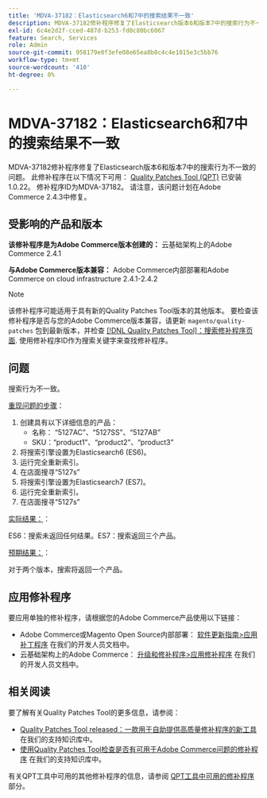 ```yaml
---
title: 'MDVA-37182：Elasticsearch6和7中的搜索结果不一致'
description: MDVA-37182修补程序修复了Elasticsearch版本6和版本7中的搜索行为不一致的问题。 安装[Quality Patches Tool (QPT)](/help/announcements/adobe-commerce-announcements/magento-quality-patches-released-new-tool-to-self-serve-quality-patches.md) 1.0.22后，即可使用此修补程序。 修补程序ID为MDVA-37182。 请注意，该问题计划在Adobe Commerce 2.4.3中修复。
exl-id: 6c4e2d2f-cced-487d-b253-fd0c80bc6067
feature: Search, Services
role: Admin
source-git-commit: 958179e0f3efe08e65ea8b0c4c4e1015e3c5bb76
workflow-type: tm+mt
source-wordcount: '410'
ht-degree: 0%

---
```


# MDVA-37182：Elasticsearch6和7中的搜索结果不一致

MDVA-37182修补程序修复了Elasticsearch版本6和版本7中的搜索行为不一致的问题。 此修补程序在以下情况下可用： [Quality Patches Tool (QPT)](/help/announcements/adobe-commerce-announcements/magento-quality-patches-released-new-tool-to-self-serve-quality-patches.md) 已安装1.0.22。 修补程序ID为MDVA-37182。 请注意，该问题计划在Adobe Commerce 2.4.3中修复。

## 受影响的产品和版本

**该修补程序是为Adobe Commerce版本创建的：** 云基础架构上的Adobe Commerce 2.4.1

**与Adobe Commerce版本兼容：** Adobe Commerce内部部署和Adobe Commerce on cloud infrastructure 2.4.1-2.4.2

>[!NOTE]
>
>该修补程序可能适用于具有新的Quality Patches Tool版本的其他版本。 要检查该修补程序是否与您的Adobe Commerce版本兼容，请更新 `magento/quality-patches` 包到最新版本，并检查 [[!DNL Quality Patches Tool]：搜索修补程序页面](https://devdocs.magento.com/quality-patches/tool.html#patch-grid). 使用修补程序ID作为搜索关键字来查找修补程序。

## 问题

搜索行为不一致。

<u>重现问题的步骤</u>：

1. 创建具有以下详细信息的产品：
   * 名称： “5127AC”、“5127SS”、“5127AB”
   * SKU：“product1”、“product2”、“product3”
1. 将搜索引擎设置为Elasticsearch6 (ES6)。
1. 运行完全重新索引。
1. 在店面搜寻“5127s”
1. 将搜索引擎设置为Elasticsearch7 (ES7)。
1. 运行完全重新索引。
1. 在店面搜寻“5127s”

<u>实际结果：</u>：

ES6：搜索未返回任何结果。ES7：搜索返回三个产品。

<u>预期结果：</u>：

对于两个版本，搜索将返回一个产品。

## 应用修补程序

要应用单独的修补程序，请根据您的Adobe Commerce产品使用以下链接：

* Adobe Commerce或Magento Open Source内部部署： [软件更新指南>应用补丁程序](https://devdocs.magento.com/guides/v2.4/comp-mgr/patching/mqp.html) 在我们的开发人员文档中。
* 云基础架构上的Adobe Commerce： [升级和修补程序>应用修补程序](https://devdocs.magento.com/cloud/project/project-patch.html) 在我们的开发人员文档中。

## 相关阅读

要了解有关Quality Patches Tool的更多信息，请参阅：

* [Quality Patches Tool released：一款用于自助提供高质量修补程序的新工具](/help/announcements/adobe-commerce-announcements/magento-quality-patches-released-new-tool-to-self-serve-quality-patches.md) 在我们的支持知识库中。
* [使用Quality Patches Tool检查是否有可用于Adobe Commerce问题的修补程序](/help/support-tools/patches-available-in-qpt-tool/check-patch-for-magento-issue-with-magento-quality-patches.md) 在我们的支持知识库中。

有关QPT工具中可用的其他修补程序的信息，请参阅 [QPT工具中可用的修补程序](https://support.magento.com/hc/en-us/sections/360010506631-Patches-available-in-QPT-tool-) 部分。

